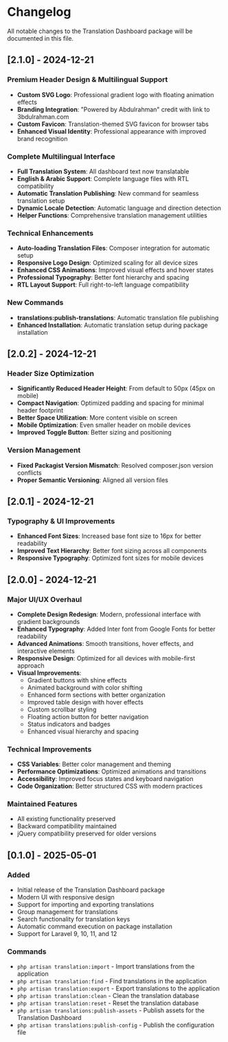 # Changelog

All notable changes to the Translation Dashboard package will be documented in this file.

## [2.1.0] - 2024-12-21

### Premium Header Design & Multilingual Support
- **Custom SVG Logo**: Professional gradient logo with floating animation effects
- **Branding Integration**: "Powered by Abdulrahman" credit with link to 3bdulrahman.com
- **Custom Favicon**: Translation-themed SVG favicon for browser tabs
- **Enhanced Visual Identity**: Professional appearance with improved brand recognition

### Complete Multilingual Interface
- **Full Translation System**: All dashboard text now translatable
- **English & Arabic Support**: Complete language files with RTL compatibility
- **Automatic Translation Publishing**: New command for seamless translation setup
- **Dynamic Locale Detection**: Automatic language and direction detection
- **Helper Functions**: Comprehensive translation management utilities

### Technical Enhancements
- **Auto-loading Translation Files**: Composer integration for automatic setup
- **Responsive Logo Design**: Optimized scaling for all device sizes
- **Enhanced CSS Animations**: Improved visual effects and hover states
- **Professional Typography**: Better font hierarchy and spacing
- **RTL Layout Support**: Full right-to-left language compatibility

### New Commands
- **translations:publish-translations**: Automatic translation file publishing
- **Enhanced Installation**: Automatic translation setup during package installation

## [2.0.2] - 2024-12-21

### Header Size Optimization
- **Significantly Reduced Header Height**: From default to 50px (45px on mobile)
- **Compact Navigation**: Optimized padding and spacing for minimal header footprint
- **Better Space Utilization**: More content visible on screen
- **Mobile Optimization**: Even smaller header on mobile devices
- **Improved Toggle Button**: Better sizing and positioning

### Version Management
- **Fixed Packagist Version Mismatch**: Resolved composer.json version conflicts
- **Proper Semantic Versioning**: Aligned all version files

## [2.0.1] - 2024-12-21

### Typography & UI Improvements
- **Enhanced Font Sizes**: Increased base font size to 16px for better readability
- **Improved Text Hierarchy**: Better font sizing across all components
- **Responsive Typography**: Optimized font sizes for mobile devices

## [2.0.0] - 2024-12-21

### Major UI/UX Overhaul
- **Complete Design Redesign**: Modern, professional interface with gradient backgrounds
- **Enhanced Typography**: Added Inter font from Google Fonts for better readability
- **Advanced Animations**: Smooth transitions, hover effects, and interactive elements
- **Responsive Design**: Optimized for all devices with mobile-first approach
- **Visual Improvements**:
  - Gradient buttons with shine effects
  - Animated background with color shifting
  - Enhanced form sections with better organization
  - Improved table design with hover effects
  - Custom scrollbar styling
  - Floating action button for better navigation
  - Status indicators and badges
  - Enhanced visual hierarchy and spacing

### Technical Improvements
- **CSS Variables**: Better color management and theming
- **Performance Optimizations**: Optimized animations and transitions
- **Accessibility**: Improved focus states and keyboard navigation
- **Code Organization**: Better structured CSS with modern practices

### Maintained Features
- All existing functionality preserved
- Backward compatibility maintained
- jQuery compatibility preserved for older versions

## [0.1.0] - 2025-05-01

### Added
- Initial release of the Translation Dashboard package
- Modern UI with responsive design
- Support for importing and exporting translations
- Group management for translations
- Search functionality for translation keys
- Automatic command execution on package installation
- Support for Laravel 9, 10, 11, and 12

### Commands
- `php artisan translation:import` - Import translations from the application
- `php artisan translation:find` - Find translations in the application
- `php artisan translation:export` - Export translations to the application
- `php artisan translation:clean` - Clean the translation database
- `php artisan translation:reset` - Reset the translation database
- `php artisan translations:publish-assets` - Publish assets for the Translation Dashboard
- `php artisan translations:publish-config` - Publish the configuration file
